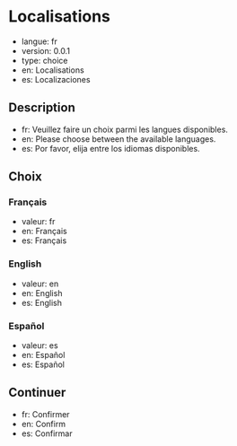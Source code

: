 # Localisations

- langue: fr
- version: 0.0.1
- type: choice
- en: Localisations
- es: Localizaciones

## Description

- fr: Veuillez faire un choix parmi les langues disponibles.
- en: Please choose between the available languages.
- es: Por favor, elija entre los idiomas disponibles.

## Choix

### Français

- valeur: fr
- en: Français
- es: Français

### English

- valeur: en
- en: English
- es: English

### Español

- valeur: es
- en: Español
- es: Español

## Continuer

- fr: Confirmer
- en: Confirm
- es: Confirmar
